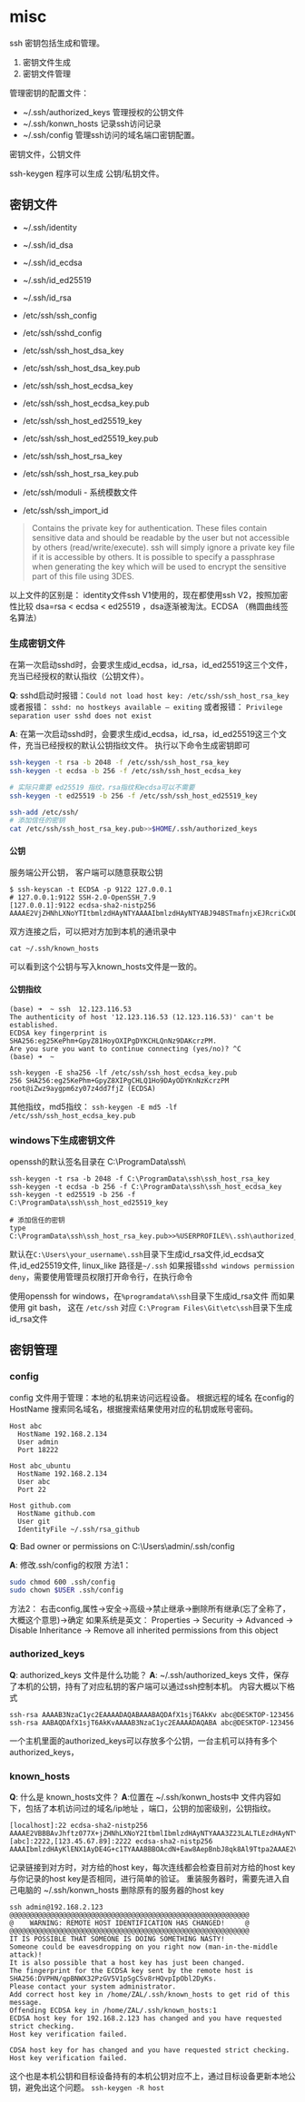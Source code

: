 # misc

ssh 密钥包括生成和管理。

1. 密钥文件生成
2. 密钥文件管理


管理密钥的配置文件：
- ~/.ssh/authorized_keys 管理授权的公钥文件
- ~/.ssh/konwn_hosts   记录ssh访问记录
- ~/.ssh/config       管理ssh访问的域名端口密钥配置。

密钥文件，公钥文件

ssh-keygen 程序可以生成 公钥/私钥文件。


## 密钥文件

- ~/.ssh/identity
- ~/.ssh/id_dsa
- ~/.ssh/id_ecdsa
- ~/.ssh/id_ed25519
- ~/.ssh/id_rsa


- /etc/ssh/ssh_config  
- /etc/ssh/sshd_config  
- /etc/ssh/ssh_host_dsa_key  
- /etc/ssh/ssh_host_dsa_key.pub  
- /etc/ssh/ssh_host_ecdsa_key  
- /etc/ssh/ssh_host_ecdsa_key.pub  
- /etc/ssh/ssh_host_ed25519_key  
- /etc/ssh/ssh_host_ed25519_key.pub  
- /etc/ssh/ssh_host_rsa_key  
- /etc/ssh/ssh_host_rsa_key.pub
- /etc/ssh/moduli         - 系统模数文件
- /etc/ssh/ssh_import_id



> Contains the private key for authentication.  These files contain sensitive data and should be readable by the user but not accessible by others (read/write/execute).  ssh will simply ignore a private key file if it is accessible by others.  It is possible to specify a passphrase when generating the key which will be used to encrypt the sensitive part of this file using 3DES.

以上文件的区别是：
identity文件ssh V1使用的，现在都使用ssh V2，按照加密性比较 dsa=rsa < ecdsa < ed25519 ，dsa逐渐被淘汰。ECDSA （椭圆曲线签名算法）

### 生成密钥文件
在第一次启动sshd时，会要求生成id_ecdsa，id_rsa，id_ed25519这三个文件，充当已经授权的默认指纹（公钥文件）。


**Q**: sshd启动时报错：`Could not load host key: /etc/ssh/ssh_host_rsa_key`
或者报错： `sshd: no hostkeys available — exiting`
或者报错： `Privilege separation user sshd does not exist `


**A**:  在第一次启动sshd时，会要求生成id_ecdsa，id_rsa，id_ed25519这三个文件，充当已经授权的默认公钥指纹文件。
执行以下命令生成密钥即可
``` bash
ssh-keygen -t rsa -b 2048 -f /etc/ssh/ssh_host_rsa_key
ssh-keygen -t ecdsa -b 256 -f /etc/ssh/ssh_host_ecdsa_key

# 实际只需要 ed25519 指纹，rsa指纹和ecdsa可以不需要
ssh-keygen -t ed25519 -b 256 -f /etc/ssh/ssh_host_ed25519_key

ssh-add /etc/ssh/
# 添加信任的密钥
cat /etc/ssh/ssh_host_rsa_key.pub>>$HOME/.ssh/authorized_keys 

```
#### 公钥
服务端公开公钥， 客户端可以随意获取公钥
```
$ ssh-keyscan -t ECDSA -p 9122 127.0.0.1
# 127.0.0.1:9122 SSH-2.0-OpenSSH_7.9
[127.0.0.1]:9122 ecdsa-sha2-nistp256 AAAAE2VjZHNhLXNoYTItbmlzdHAyNTYAAAAIbmlzdHAyNTYABJ94BSTmafnjxEJRcriCxDDY3ahJObI6j/w6yWFxgOR6VWbXSfwjE=
```

双方连接之后，可以把对方加到本机的通讯录中
```
cat ~/.ssh/known_hosts
```

可以看到这个公钥与写入known_hosts文件是一致的。

#### 公钥指纹
```
(base) ➜  ~ ssh  12.123.116.53
The authenticity of host '12.123.116.53 (12.123.116.53)' can't be established.
ECDSA key fingerprint is SHA256:eg25KePhm+GpyZ81HoyOXIPgDYKCHLQnNz9DAKcrzPM.
Are you sure you want to continue connecting (yes/no)? ^C
(base) ➜  ~
```

```
ssh-keygen -E sha256 -lf /etc/ssh/ssh_host_ecdsa_key.pub
256 SHA256:eg25KePhm+GpyZ8XIPgCHLQ1Ho9DAyODYKnNzKcrzPM root@iZwz9aygpm6zy07z4dd7fjZ (ECDSA)
```

其他指纹，md5指纹：
`ssh-keygen -E md5 -lf /etc/ssh/ssh_host_ecdsa_key.pub`

### windows下生成密钥文件

openssh的默认签名目录在 C:\ProgramData\ssh\
```
ssh-keygen -t rsa -b 2048 -f C:\ProgramData\ssh\ssh_host_rsa_key
ssh-keygen -t ecdsa -b 256 -f C:\ProgramData\ssh\ssh_host_ecdsa_key
ssh-keygen -t ed25519 -b 256 -f C:\ProgramData\ssh\ssh_host_ed25519_key

# 添加信任的密钥
type C:\ProgramData\ssh\ssh_host_rsa_key.pub>>%USERPROFILE%\.ssh\authorized_keys
```


默认在`C:\Users\your_username\.ssh`目录下生成id_rsa文件,id_ecdsa文件,id_ed25519文件, linux_like 路径是`~/.ssh`
如果报错`sshd windows permission deny`，需要使用管理员权限打开命令行，在执行命令

使用openssh for windows，在`%programdata%\ssh`目录下生成id_rsa文件
而如果使用 git bash， 这在 `/etc/ssh` 对应 `C:\Program Files\Git\etc\ssh`目录下生成 id_rsa文件

## 密钥管理
### config

config 文件用于管理：本地的私钥来访问远程设备。
根据远程的域名 在config的 HostName 搜索同名域名，根据搜索结果使用对应的私钥或账号密码。
```
Host abc
  HostName 192.168.2.134
  User admin
  Port 18222

Host abc_ubuntu
  HostName 192.168.2.134
  User abc
  Port 22

Host github.com
  HostName github.com
  User git
  IdentityFile ~/.ssh/rsa_github
```

**Q**: Bad owner or permissions on C:\\Users\\admin/.ssh/config

**A**: 修改.ssh/config的权限
方法1： 
``` bash
sudo chmod 600 .ssh/config 
sudo chown $USER .ssh/config
```

方法2： 
右击config,属性→安全→高级→禁止继承→删除所有继承(忘了全称了，大概这个意思)→确定
如果系统是英文：
Properties -> Security -> Advanced -> Disable Inheritance -> Remove all inherited permissions from this object

### authorized_keys

**Q**: authorized_keys 文件是什么功能？
**A**: ~/.ssh/authorized_keys 文件，保存了本机的公钥，持有了对应私钥的客户端可以通过ssh控制本机。
内容大概以下格式
```
ssh-rsa AAAAB3NzaC1yc2EAAAADAQABAAABAQDAfX1sjT6AkKv abc@DESKTOP-123456
ssh-rsa AABAQDAfX1sjT6AkKvAAAAB3NzaC1yc2EAAAADAQABA abc@DESKTOP-123456
```
一个主机里面的authorized_keys可以存放多个公钥，一台主机可以持有多个authorized_keys，

### known_hosts
**Q**: 什么是 known_hosts文件？
**A**:位置在 ~/.ssh/konwn_hosts中
文件内容如下，包括了本机访问过的域名/ip地址 ，端口，公钥的加密级别，公钥指纹。
``` 
[localhost]:22 ecdsa-sha2-nistp256 AAAAE2VBBBAvJhftz077X+jZHNhLXNoY2ItbmlIbmlzdHAyNTYAAA3Z23LALTLEzdHAyNTYAAAANelNZ8hXpxlunMxfdh5UkdT08DIslgxqXiCj+yHFl+IDA1y6DdgcaIroiNQCkisQ=
[abc]:2222,[123.45.67.89]:2222 ecdsa-sha2-nistp256 AAAAIbmlzdHAyKlENX1AyDE4G+c1TYAAABBBOAcdN+Eaw8AepBnbJ8qk8Al9Ttpa2AAAE2VjZHNhLXNoYTItbmlzdHAyNTYAy3lOjIGRi9PTtXeK1qsKUZDanrPL86IzIWQPPjUWvu0=
```
记录链接到对方时，对方给的host key，每次连线都会检查目前对方给的host key 与你记录的host key是否相同，进行简单的验证。
重装服务器时，需要先进入自己电脑的 ~/.ssh/konwn_hosts 删除原有的服务器的host key


``` 
ssh admin@192.168.2.123
@@@@@@@@@@@@@@@@@@@@@@@@@@@@@@@@@@@@@@@@@@@@@@@@@@@@@@@@@@@
@    WARNING: REMOTE HOST IDENTIFICATION HAS CHANGED!     @
@@@@@@@@@@@@@@@@@@@@@@@@@@@@@@@@@@@@@@@@@@@@@@@@@@@@@@@@@@@
IT IS POSSIBLE THAT SOMEONE IS DOING SOMETHING NASTY!
Someone could be eavesdropping on you right now (man-in-the-middle attack)!
It is also possible that a host key has just been changed.
The fingerprint for the ECDSA key sent by the remote host is
SHA256:DVPHN/qpBNWX32PzGV5V1pSgCSv8rHQvpIpObl2DyKs.
Please contact your system administrator.
Add correct host key in /home/ZAL/.ssh/known_hosts to get rid of this message.
Offending ECDSA key in /home/ZAL/.ssh/known_hosts:1
ECDSA host key for 192.168.2.123 has changed and you have requested strict checking.
Host key verification failed.

CDSA host key for has changed and you have requested strict checking.
Host key verification failed.
```
这个也是本机公钥和目标设备持有的本机公钥对应不上，通过目标设备更新本地公钥，避免出这个问题。
`ssh-keygen -R host`